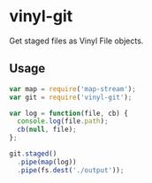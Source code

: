 # vinyl-git

Get staged files as Vinyl File objects.

## Usage

```js
var map = require('map-stream');
var git = require('vinyl-git');

var log = function(file, cb) {
  console.log(file.path);
  cb(null, file);
};

git.staged()
  .pipe(map(log))
  .pipe(fs.dest('./output'));
```